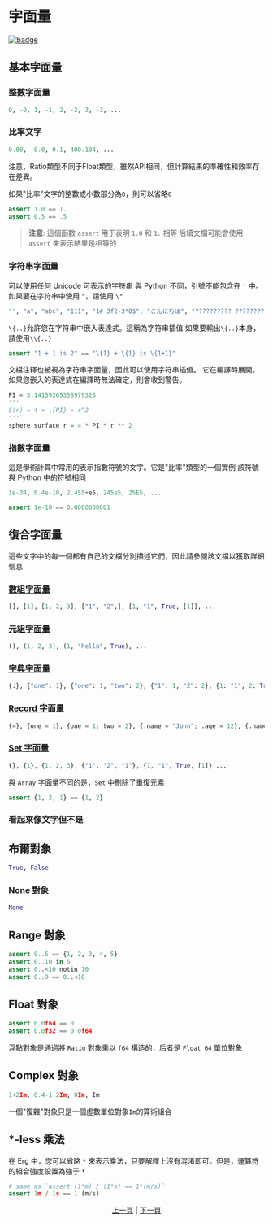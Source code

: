 # 字面量

[![badge](https://img.shields.io/endpoint.svg?url=https%3A%2F%2Fgezf7g7pd5.execute-api.ap-northeast-1.amazonaws.com%2Fdefault%2Fsource_up_to_date%3Fowner%3Derg-lang%26repos%3Derg%26ref%3Dmain%26path%3Ddoc/EN/syntax/01_literal.md%26commit_hash%3D2284988386db7516d7f2d0cb25b27bd8397dd69e)](https://gezf7g7pd5.execute-api.ap-northeast-1.amazonaws.com/default/source_up_to_date?owner=erg-lang&repos=erg&ref=main&path=doc/EN/syntax/01_literal.md&commit_hash=2284988386db7516d7f2d0cb25b27bd8397dd69e)

## 基本字面量

### 整數字面量

```python
0, -0, 1, -1, 2, -2, 3, -3, ...
```

### 比率文字

```python
0.00, -0.0, 0.1, 400.104, ...
```

注意，Ratio類型不同于Float類型，雖然API相同，但計算結果的準確性和效率存在差異。

如果"比率"文字的整數或小數部分為`0`，則可以省略`0`

```python
assert 1.0 == 1.
assert 0.5 == .5
```

> __注意__: 這個函數 `assert` 用于表明 `1.0` 和 `1.` 相等
后續文檔可能會使用 `assert` 來表示結果是相等的

### 字符串字面量

可以使用任何 Unicode 可表示的字符串
與 Python 不同，引號不能包含在 `'` 中。如果要在字符串中使用 `"`，請使用 `\"`

```python
"", "a", "abc", "111", "1# 3f2-3*8$", "こんにちは", "?????????? ??????????", ...
```

`\{..}`允許您在字符串中嵌入表達式。這稱為字符串插值
如果要輸出`\{..}`本身，請使用`\\{..}`

```python
assert "1 + 1 is 2" == "\{1} + \{1} is \{1+1}"
```

文檔注釋也被視為字符串字面量，因此可以使用字符串插值。
它在編譯時展開。如果您嵌入的表達式在編譯時無法確定，則會收到警告。

```python
PI = 3.14159265358979323
'''
S(r) = 4 × \{PI} × r^2
'''
sphere_surface r = 4 * PI * r ** 2
```

### 指數字面量

這是學術計算中常用的表示指數符號的文字。它是"比率"類型的一個實例
該符號與 Python 中的符號相同

```python
1e-34, 0.4e-10, 2.455+e5, 245e5, 25E5, ...
```

```python
assert 1e-10 == 0.0000000001
```

## 復合字面量

這些文字中的每一個都有自己的文檔分別描述它們，因此請參閱該文檔以獲取詳細信息

### [數組字面量](./10_array.md)

```python
[], [1], [1, 2, 3], ["1", "2",], [1, "1", True, [1]], ...
```

### [元組字面量](./13_tuple.md)

```python
(), (1, 2, 3), (1, "hello", True), ...
```

### [字典字面量](./11_dict.md)

```python
{:}, {"one": 1}, {"one": 1, "two": 2}, {"1": 1, "2": 2}, {1: "1", 2: True, "three": [1]}, ...
```

### [Record 字面量](./14_record.md)

```python
{=}, {one = 1}, {one = 1; two = 2}, {.name = "John"; .age = 12}, {.name = Str; .age = Nat}, ...
```

### [Set 字面量](./15_set.md)

```python
{}, {1}, {1, 2, 3}, {"1", "2", "1"}, {1, "1", True, [1]} ...
```

與 `Array` 字面量不同的是，`Set` 中刪除了重復元素

```python
assert {1, 2, 1} == {1, 2}
```

### 看起來像文字但不是

## 布爾對象

```python
True, False
```

### None 對象

```python
None
```

## Range 對象

```python
assert 0..5 == {1, 2, 3, 4, 5}
assert 0..10 in 5
assert 0..<10 notin 10
assert 0..9 == 0..<10
```

## Float 對象

```python
assert 0.0f64 == 0
assert 0.0f32 == 0.0f64
```

浮點對象是通過將 `Ratio` 對象乘以 `f64` 構造的，后者是 `Float 64` 單位對象

## Complex 對象

```python
1+2Im, 0.4-1.2Im, 0Im, Im
```

一個"復雜"對象只是一個虛數單位對象`Im`的算術組合

## *-less 乘法

在 Erg 中，您可以省略 `*` 來表示乘法，只要解釋上沒有混淆即可。但是，運算符的組合強度設置為強于 `*`

```python
# same as `assert (1*m) / (1*s) == 1*(m/s)`
assert 1m / 1s == 1 (m/s)
```

<p align='center'>
    <a href='./00_basic.md'>上一頁</a> | <a href='./02_name.md'>下一頁</a>
</p>
